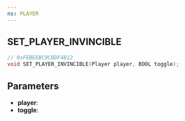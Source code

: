 ```yaml
---
ns: PLAYER
---
```

## SET_PLAYER_INVINCIBLE

```c
// 0xFEBEEBC9CBDF4B12
void SET_PLAYER_INVINCIBLE(Player player, BOOL toggle);
```

## Parameters
* **player**:
* **toggle**:
